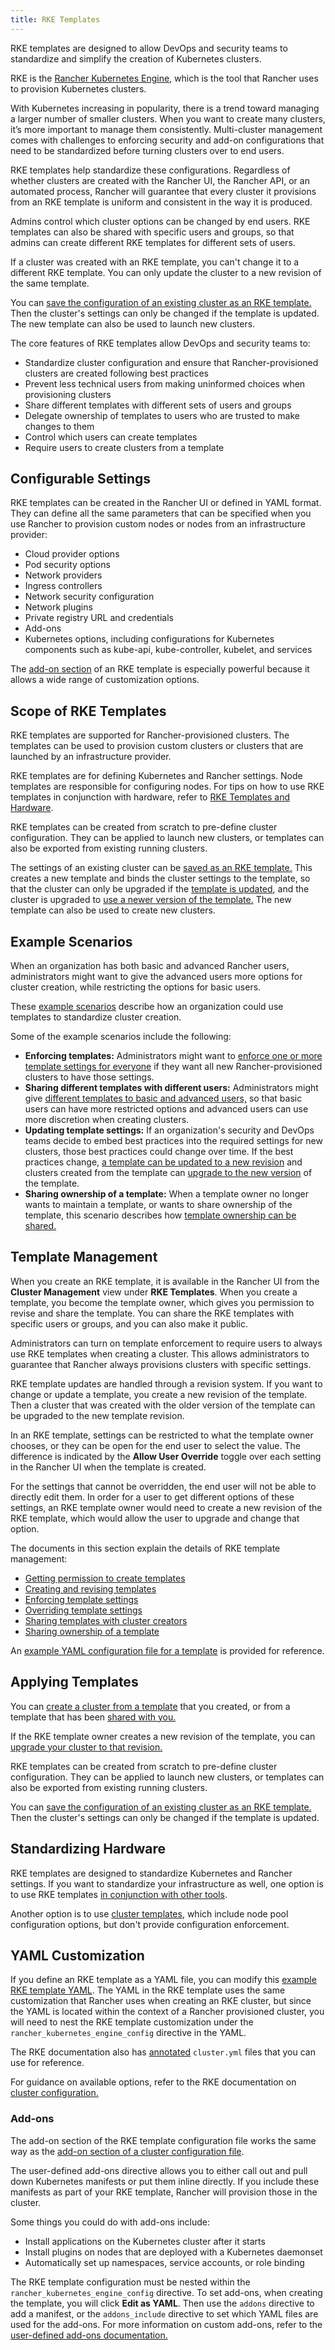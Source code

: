 ```yaml
---
title: RKE Templates
---
```


RKE templates are designed to allow DevOps and security teams to standardize and simplify the creation of Kubernetes clusters.

RKE is the [Rancher Kubernetes Engine,](https://rancher.com/docs/rke/latest/en/) which is the tool that Rancher uses to provision Kubernetes clusters.

With Kubernetes increasing in popularity, there is a trend toward managing a larger number of smaller clusters. When you want to create many clusters, it’s more important to manage them consistently. Multi-cluster management comes with challenges to enforcing security and add-on configurations that need to be standardized before turning clusters over to end users.

RKE templates help standardize these configurations. Regardless of whether clusters are created with the Rancher UI, the Rancher API, or an automated process, Rancher will guarantee that every cluster it provisions from an RKE template is uniform and consistent in the way it is produced.

Admins control which cluster options can be changed by end users. RKE templates can also be shared with specific users and groups, so that admins can create different RKE templates for different sets of users.

If a cluster was created with an RKE template, you can't change it to a different RKE template. You can only update the cluster to a new revision of the same template.

You can [save the configuration of an existing cluster as an RKE template.](../how-to-guides/new-user-guides/authentication-permissions-and-global-configuration/about-rke1-templates/apply-templates.md#converting-an-existing-cluster-to-use-an-rke-template) Then the cluster's settings can only be changed if the template is updated. The new template can also be used to launch new clusters.

The core features of RKE templates allow DevOps and security teams to:

- Standardize cluster configuration and ensure that Rancher-provisioned clusters are created following best practices
- Prevent less technical users from making uninformed choices when provisioning clusters
- Share different templates with different sets of users and groups
- Delegate ownership of templates to users who are trusted to make changes to them
- Control which users can create templates
- Require users to create clusters from a template

## Configurable Settings

RKE templates can be created in the Rancher UI or defined in YAML format. They can define all the same parameters that can be specified when you use Rancher to provision custom nodes or nodes from an infrastructure provider:

- Cloud provider options
- Pod security options
- Network providers
- Ingress controllers
- Network security configuration
- Network plugins
- Private registry URL and credentials
- Add-ons
- Kubernetes options, including configurations for Kubernetes components such as kube-api, kube-controller, kubelet, and services

The [add-on section](#add-ons) of an RKE template is especially powerful because it allows a wide range of customization options.

## Scope of RKE Templates

RKE templates are supported for Rancher-provisioned clusters. The templates can be used to provision custom clusters or clusters that are launched by an infrastructure provider.

RKE templates are for defining Kubernetes and Rancher settings. Node templates are responsible for configuring nodes. For tips on how to use RKE templates in conjunction with hardware, refer to [RKE Templates and Hardware](../how-to-guides/new-user-guides/authentication-permissions-and-global-configuration/about-rke1-templates/infrastructure.md).

RKE templates can be created from scratch to pre-define cluster configuration. They can be applied to launch new clusters, or templates can also be exported from existing running clusters.

The settings of an existing cluster can be [saved as an RKE template.](../how-to-guides/new-user-guides/authentication-permissions-and-global-configuration/about-rke1-templates/apply-templates.md#converting-an-existing-cluster-to-use-an-rke-template) This creates a new template and binds the cluster settings to the template, so that the cluster can only be upgraded if the [template is updated](../how-to-guides/new-user-guides/authentication-permissions-and-global-configuration/about-rke1-templates/manage-rke1-templates.md#updating-a-template), and the cluster is upgraded to [use a newer version of the template.](../how-to-guides/new-user-guides/authentication-permissions-and-global-configuration/about-rke1-templates/manage-rke1-templates.md#upgrading-a-cluster-to-use-a-new-template-revision) The new template can also be used to create new clusters.


## Example Scenarios
When an organization has both basic and advanced Rancher users, administrators might want to give the advanced users more options for cluster creation, while restricting the options for basic users.

These [example scenarios](../how-to-guides/new-user-guides/authentication-permissions-and-global-configuration/about-rke1-templates/example-use-cases.md) describe how an organization could use templates to standardize cluster creation.

Some of the example scenarios include the following:

- **Enforcing templates:** Administrators might want to [enforce one or more template settings for everyone](../how-to-guides/new-user-guides/authentication-permissions-and-global-configuration/about-rke1-templates/example-use-cases.md#enforcing-a-template-setting-for-everyone) if they want all new Rancher-provisioned clusters to have those settings.
- **Sharing different templates with different users:** Administrators might give [different templates to basic and advanced users,](../how-to-guides/new-user-guides/authentication-permissions-and-global-configuration/about-rke1-templates/example-use-cases.md#templates-for-basic-and-advanced-users) so that basic users can have more restricted options and advanced users can use more discretion when creating clusters.
- **Updating template settings:** If an organization's security and DevOps teams decide to embed best practices into the required settings for new clusters, those best practices could change over time. If the best practices change, [a template can be updated to a new revision](../how-to-guides/new-user-guides/authentication-permissions-and-global-configuration/about-rke1-templates/example-use-cases.md#updating-templates-and-clusters-created-with-them) and clusters created from the template can [upgrade to the new version](../how-to-guides/new-user-guides/authentication-permissions-and-global-configuration/about-rke1-templates/manage-rke1-templates.md#upgrading-a-cluster-to-use-a-new-template-revision) of the template.
- **Sharing ownership of a template:** When a template owner no longer wants to maintain a template, or wants to share ownership of the template, this scenario describes how [template ownership can be shared.](../how-to-guides/new-user-guides/authentication-permissions-and-global-configuration/about-rke1-templates/example-use-cases.md#allowing-other-users-to-control-and-share-a-template)

## Template Management

When you create an RKE template, it is available in the Rancher UI from the **Cluster Management** view under **RKE Templates**. When you create a template, you become the template owner, which gives you permission to revise and share the template. You can share the RKE templates with specific users or groups, and you can also make it public.

Administrators can turn on template enforcement to require users to always use RKE templates when creating a cluster. This allows administrators to guarantee that Rancher always provisions clusters with specific settings.

RKE template updates are handled through a revision system. If you want to change or update a template, you create a new revision of the template. Then a cluster that was created with the older version of the template can be upgraded to the new template revision.

In an RKE template, settings can be restricted to what the template owner chooses, or they can be open for the end user to select the value. The difference is indicated by the **Allow User Override** toggle over each setting in the Rancher UI when the template is created.

For the settings that cannot be overridden, the end user will not be able to directly edit them. In order for a user to get different options of these settings, an RKE template owner would need to create a new revision of the RKE template, which would allow the user to upgrade and change that option.

The documents in this section explain the details of RKE template management:

- [Getting permission to create templates](../how-to-guides/new-user-guides/authentication-permissions-and-global-configuration/about-rke1-templates/creator-permissions.md)
- [Creating and revising templates](../how-to-guides/new-user-guides/authentication-permissions-and-global-configuration/about-rke1-templates/manage-rke1-templates.md)
- [Enforcing template settings](../how-to-guides/new-user-guides/authentication-permissions-and-global-configuration/about-rke1-templates/enforce-templates.md#requiring-new-clusters-to-use-an-rke-template) 
- [Overriding template settings](../how-to-guides/new-user-guides/authentication-permissions-and-global-configuration/about-rke1-templates/override-template-settings.md)
- [Sharing templates with cluster creators](../how-to-guides/new-user-guides/authentication-permissions-and-global-configuration/about-rke1-templates/access-or-share-templates.md#sharing-templates-with-specific-users-or-groups)
- [Sharing ownership of a template](../how-to-guides/new-user-guides/authentication-permissions-and-global-configuration/about-rke1-templates/access-or-share-templates.md#sharing-ownership-of-templates)

An [example YAML configuration file for a template](../reference-guides/rke1-template-example-yaml.md) is provided for reference.

## Applying Templates

You can [create a cluster from a template](../how-to-guides/new-user-guides/authentication-permissions-and-global-configuration/about-rke1-templates/apply-templates.md#creating-a-cluster-from-an-rke-template) that you created, or from a template that has been [shared with you.](../how-to-guides/new-user-guides/authentication-permissions-and-global-configuration/about-rke1-templates/access-or-share-templates.md)

If the RKE template owner creates a new revision of the template, you can [upgrade your cluster to that revision.](../how-to-guides/new-user-guides/authentication-permissions-and-global-configuration/about-rke1-templates/apply-templates.md#updating-a-cluster-created-with-an-rke-template)

RKE templates can be created from scratch to pre-define cluster configuration. They can be applied to launch new clusters, or templates can also be exported from existing running clusters.

You can [save the configuration of an existing cluster as an RKE template.](../how-to-guides/new-user-guides/authentication-permissions-and-global-configuration/about-rke1-templates/apply-templates.md#converting-an-existing-cluster-to-use-an-rke-template) Then the cluster's settings can only be changed if the template is updated.

## Standardizing Hardware

RKE templates are designed to standardize Kubernetes and Rancher settings. If you want to standardize your infrastructure as well, one option is to use RKE templates [in conjunction with other tools](../how-to-guides/new-user-guides/authentication-permissions-and-global-configuration/about-rke1-templates/infrastructure.md).

Another option is to use [cluster templates,](../how-to-guides/new-user-guides/authentication-permissions-and-global-configuration/manage-cluster-templates.md) which include node pool configuration options, but don't provide configuration enforcement.

## YAML Customization

If you define an RKE template as a YAML file, you can modify this [example RKE template YAML](../reference-guides/rke1-template-example-yaml.md). The YAML in the RKE template uses the same customization that Rancher uses when creating an RKE cluster, but since the YAML is located within the context of a Rancher provisioned cluster, you will need to nest the RKE template customization under the `rancher_kubernetes_engine_config` directive in the YAML.

The RKE documentation also has [annotated](https://rancher.com/docs/rke/latest/en/example-yamls/) `cluster.yml` files that you can use for reference.

For guidance on available options, refer to the RKE documentation on [cluster configuration.](https://rancher.com/docs/rke/latest/en/config-options/)

### Add-ons

The add-on section of the RKE template configuration file works the same way as the [add-on section of a cluster configuration file](https://rancher.com/docs/rke/latest/en/config-options/add-ons/).

The user-defined add-ons directive allows you to either call out and pull down Kubernetes manifests or put them inline directly. If you include these manifests as part of your RKE template, Rancher will provision those in the cluster.

Some things you could do with add-ons include:

- Install applications on the Kubernetes cluster after it starts
- Install plugins on nodes that are deployed with a Kubernetes daemonset
- Automatically set up namespaces, service accounts, or role binding

The RKE template configuration must be nested within the `rancher_kubernetes_engine_config` directive. To set add-ons, when creating the template, you will click **Edit as YAML**. Then use the `addons` directive to add a manifest, or the `addons_include` directive to set which YAML files are used for the add-ons. For more information on custom add-ons, refer to the [user-defined add-ons documentation.](https://rancher.com/docs/rke/latest/en/config-options/add-ons/user-defined-add-ons/)
